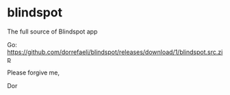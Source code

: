 # blindspot
The full source of Blindspot app

Go: https://github.com/dorrefaeli/blindspot/releases/download/1/blindspot.src.zip

Please forgive me,

Dor
